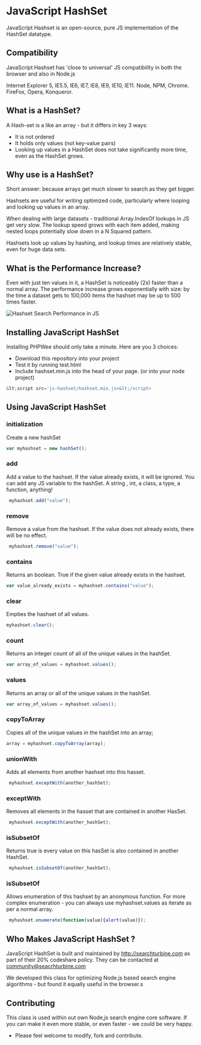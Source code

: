 # JavaScript HashSet

JavaScript Hashset is an open-source, pure JS implementation of the HashSet datatype.  


## Compatibility

 JavaScript Hashset has  'close to universal' JS compatibility in both the browser and also in Node.js

 Internet Explorer 5, IE5.5, IE6, IE7, IE8, IE9, IE10, IE11.  Node, NPM,  Chrome. FireFox, Opera, Konqueror. 

## What is a HashSet?

A Hash-set is a like an array - but it differs in key 3 ways:

- It is not ordered
- It holds only values (not key-value pairs)
- Looking up values in a HashSet does not take significantly more time, even as the HashSet grows.

## Why use is a HashSet?
Short answer:  because arrays get much slower to search as they get bigger.

Hashsets are useful for writing optimized code, particularly where looping and looking up values in an array.  

When dealing with large datasets - traditional Array.IndexOf lookups in JS get very slow.  The lookup speed grows with each item added, making nested loops potentially slow down in a N Squared pattern.

Hashsets look up values by hashing, and lookup times are relatively stable, even for huge data sets.



## What is the Performance Increase?

 Even with just ten values in it,  a HashSet is noticeably (2x) faster than a normal array.   The performance increase grows exponentially with size:  by the time a dataset gets to 100,000 items the hashset may be up to 500 times faster.

![Hashset Search Performance in JS ](http://searchturbine.com/assets/js-hashset/js-search-performance-hashset.png)



##  Installing JavaScript HashSet

Installing PHPWee should only take a minute. Here are you 3 choices:

- Download this repository into your project
- Test it by running test.html
- Include hashset.min.js into the head of your page.  (or into your node project)


```js
&lt;script src='js-hashset/hashset.min.js>&lt;/script>
```


##  Using JavaScript HashSet


### initialization
Create a new hashSet

```js
var myhashset = new hashSet();
```

### add
Add a value to the hashset.  If the value already exists, it will be ignored.
You can add any JS variable to the hashSet.  A string , int, a class, a type, a function, anything!

```js
 myhashset.add("value");
```

### remove
Remove a value from the hashset.   If the value does not already exists, there will be no effect.

```js
 myhashset.remove("value");
```


### contains
Returns an boolean. True if the given value already exists in the hashset.

```js
var value_already_exists = myhashset.contains("value");
```

### clear
Empties the hashset of all values.

```js
myhashset.clear();
```




### count
Returns an integer count of all of the unique values in the hashSet. 

```js
var array_of_values = myhashset.values();
```

### values
Returns an array or all of the unique values in the hashSet. 

```js
var array_of_values = myhashset.values();
```

### copyToArray
Copies all of the unique values in the hashSet into an array;

```js
array = myhashset.copyToArray(array);
```

### unionWith
Adds all elements from another hashset into this  hasset.

```js
 myhashset.exceptWith(another_hashSet);
```

### exceptWith
Removes all elements in the hasset that are contained in another HasSet. 

```js
 myhashset.exceptWith(another_hashSet);
```

### isSubsetOf
Returns true is every value on this hasSet is also contained in another HashSet.

```js
 myhashset.isSubsetOf(another_hashSet);
```


### isSubsetOf
Allows enumeration of this hashset by an anonymous function.  For more complex enumeration - you can always use myhashset.values as iterate as per a normal array.

```js
 myhashset.enumerate(function(value){alert(value)});
```


## Who Makes JavaScript HashSet ?

JavaScript HashSet  is built and maintained by http://searchturbine.com as part of their 20% codeshare policy.  They can be contacted at community@seacrhturbine.com

We developed this class for optimizing Node.js based search engine algorithms - but found it equally useful in the browser.s

 
## Contributing 
This class is used within out own Node,js search engine core software. If you can make it even more stable, or even faster - we could be very happy.

- Please feel welcome to modify, fork and contribute.




